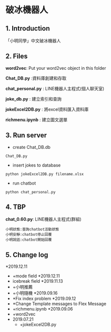# 破冰機器人


## 1. Introduction
「小明同學」中文破冰機器人

## 2. Files

**word2vec**: Put your word2vec object in this folder

**Chat_DB.py** :資料庫創建和存取

**chat_personal.py** : LINE機器人主程式(個人聊天室)

**joke_db.py** : 建立索引和查詢

**jokeExcel2DB.py** : 將excel資料匯入資料庫

**richmenu.ipynb** : 建立圖文選單



## 3. Run server
* create Chat_DB.db
```
Chat_DB.py
```

* insert jokes to database
```
python jokeExcel2DB.py filename.xlsx
```

* run chatbot
```
python chat_personal.py
```


## 4. TBP
**chat_0.60.py**: LINE機器人主程式(群組)
```
小明狀態:查詢chatbot活動狀態
小明安靜:chatbot停止回覆
小明說話:chatbot開始回覆
```

## 5. Change log
*2019.12.11
  * +mode field
*2019.12.11
  * icebreak field
*2019.11.13
  * +小明推薦
  * +小明隨機
*2019.09.16
  * *Fix index problem
*2019.09.12
  * *Change Template messages to Flex Message
  * +richmenu.ipynb
*2019.09.06
  * +word2vec
* 2019.07.21
  * +jokeExcel2DB.py